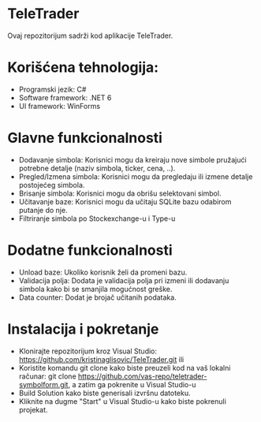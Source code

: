 # TeleTrader
Ovaj repozitorijum sadrži kod aplikacije TeleTrader. 
# Korišćena tehnologija:
- Programski jezik: C#
- Software framework: .NET 6
- UI framework: WinForms
# Glavne funkcionalnosti
- Dodavanje simbola: Korisnici mogu da kreiraju nove simbole pružajući potrebne detalje (naziv simbola, ticker, cena, ..).
- Pregled/Izmena simbola: Korisnici mogu da pregledaju ili izmene detalje postojećeg simbola.
- Brisanje simbola: Korisnici mogu da obrišu selektovani simbol.
- Učitavanje baze: Korisnici mogu da učitaju SQLite bazu odabirom putanje do nje.
- Filtriranje simbola po Stockexchange-u i Type-u
# Dodatne funkcionalnosti
- Unload baze: Ukoliko korisnik želi da promeni bazu.
- Validacija polja: Dodata je validacija polja pri izmeni ili dodavanju simbola kako bi se smanjila mogućnost greške.
- Data counter: Dodat je brojač učitanih podataka.
# Instalacija i pokretanje
- Klonirajte repozitorijum kroz Visual Studio: https://github.com/kristinaglisovic/TeleTrader.git
ili
- Koristite komandu git clone kako biste preuzeli kod na vaš lokalni računar: git clone https://github.com/vas-repo/teletrader-symbolform.git, a zatim ga pokrenite u Visual Studio-u
- Build Solution kako biste generisali izvršnu datoteku.
- Kliknite na dugme "Start" u Visual Studio-u kako biste pokrenuli projekat.
